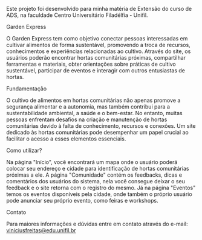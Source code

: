 Este projeto foi desenvolvido para minha matéria de Extensão do curso de ADS, na faculdade Centro Universitário Filadélfia - Unifil.

Garden Express

O Garden Express tem como objetivo conectar pessoas interessadas em cultivar alimentos de forma sustentável, promovendo a troca de recursos, conhecimentos e experiências relacionadas ao cultivo. Através do site, os usuários poderão encontrar hortas comunitárias próximas, compartilhar ferramentas e materiais, obter orientações sobre práticas de cultivo sustentável, participar de eventos e interagir com outros entusiastas de hortas.

Fundamentação

O cultivo de alimentos em hortas comunitárias não apenas promove a segurança alimentar e a autonomia, mas também contribui para a sustentabilidade ambiental, a saúde e o bem-estar. No entanto, muitas pessoas enfrentam desafios na criação e manutenção de hortas comunitárias devido à falta de conhecimento, recursos e conexões. Um site dedicado às hortas comunitárias pode desempenhar um papel crucial ao facilitar o acesso a esses elementos essenciais.

Como utilizar?

Na página "Início", você encontrará um mapa onde o usuário poderá colocar seu endereço e cidade para identificação de hortas comunitárias próximas a ele. A página "Comunidade" contém os feedbacks, dicas e comentários dos usuários do sistema, nela você consegue deixar o seu feedback e o site retorna com o registro do mesmo. Já na página "Eventos" temos os eventos disponíveis pela cidade, onde também o próprio usuário pode anunciar seu próprio evento, como feiras e workshops.

Contato

Para maiores informações e dúvidas entre em contato através do e-mail:
viniciusfreitas@edu.unifil.br
